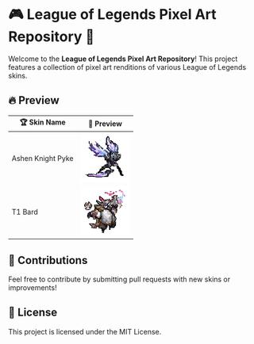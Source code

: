 # 🎮 League of Legends Pixel Art Repository 🎨

Welcome to the **League of Legends Pixel Art Repository**! This project features a collection of pixel art renditions of various League of Legends skins.

## 🔥 Preview

| 🏆 Skin Name        | 🎥 Preview |
|-----------------|---------|
| Ashen Knight Pyke     | <img src="./pyke.gif"></img> |
| T1 Bard | <img src="./bard.gif"></img> |

## 🤝 Contributions
Feel free to contribute by submitting pull requests with new skins or improvements!


## 📜 License
This project is licensed under the MIT License.


